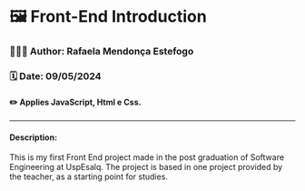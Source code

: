 <h1>🖼️ Front-End Introduction</h1>
<h3>👩🏻‍💻 Author: Rafaela Mendonça Estefogo</h3>
<h3>🗓️ Date: 09/05/2024</h3>
<h4>✏️ Applies JavaScript, Html e Css.</h4>
<hr>
<h4>Description:</h4>
<p>This is my first Front End project made in the post graduation of Software Engineering at UspEsalq. The project is based in one project provided by the teacher, as a starting point for studies.</p>

